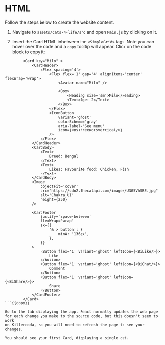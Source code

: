 # HTML
Follow the steps below to create the website content.

1. Navigate to `assets/cats-4-life/src` and open `Main.js` by clicking on it.

2. Insert the Card HTML inbetween the `<SimpleGrid>` tags. Note you can hover over the code and a `copy` tooltip will appear. Click on the code block to copy it:

```
        <Card key="Milo" >
            <CardHeader>
                <Flex spacing='4'>
                    <Flex flex='1' gap='4' alignItems='center' flexWrap='wrap'>
                        <Avatar name="Milo" />
    
                        <Box>
                            <Heading size='sm'>Milo</Heading>
                            <Text>Age: 2</Text>
                        </Box>
                    </Flex>
                    <IconButton
                        variant='ghost'
                        colorScheme='gray'
                        aria-label='See menu'
                        icon={<BsThreeDotsVertical/>}
                    />
                </Flex>
            </CardHeader>
            <CardBody>
                <Text>
                    Breed: Bengal
                </Text>
                <Text>
                    Likes: Favourite food: Chicken, Fish
                </Text>
            </CardBody>
            <Image
                objectFit='cover'
                src="https://cdn2.thecatapi.com/images/U3G5VhSBE.jpg"
                alt='Chakra UI'
                height={250}
            />
    
            <CardFooter
                justify='space-between'
                flexWrap='wrap'
                sx={{
                    '& > button': {
                        minW: '136px',
                    },
                }}
            >
                <Button flex='1' variant='ghost' leftIcon={<BiLike/>}>
                    Like
                </Button>
                <Button flex='1' variant='ghost' leftIcon={<BiChat/>}>
                    Comment
                </Button>
                <Button flex='1' variant='ghost' leftIcon={<BiShare/>}>
                    Share
                </Button>
            </CardFooter>
        </Card>
```{{copy}}

Go to the tab displaying the app. React normally updates the web page for each change you make to the source code, but this doesn't seem to work
on Killercoda, so you will need to refresh the page to see your changes.

You should see your first Card, displaying a single cat. 